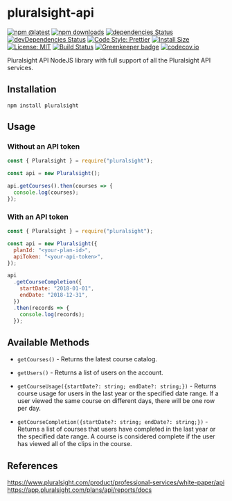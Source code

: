 # pluralsight-api

[![npm @latest](https://img.shields.io/npm/v/pluralsight.svg)](https://www.npmjs.com/package/pluralsight)
[![npm downloads](https://img.shields.io/npm/dt/pluralsight.svg)](https://www.npmjs.com/package/pluralsight)
[![dependencies Status](https://david-dm.org/StevenGodin/pluralsight-api/status.svg)](https://david-dm.org/StevenGodin/pluralsight-api)
[![devDependencies Status](https://david-dm.org/StevenGodin/pluralsight-api/dev-status.svg)](https://david-dm.org/StevenGodin/pluralsight-api?type=dev)
[![Code Style: Prettier](https://img.shields.io/badge/code%20style-prettier-ff69b4.svg)](https://img.shields.io/badge/code%20style-prettier-ff69b4.svg)
[![Install Size](https://packagephobia.now.sh/badge?p=pluralsight)](https://packagephobia.now.sh/result?p=pluralsight)
[![License: MIT](https://img.shields.io/badge/License-MIT-yellow.svg)](https://github.com/StevenGodin/pluralsight-api/blob/master/LICENSE)
[![Build Status](https://img.shields.io/travis/StevenGodin/pluralsight-api/master.svg)](https://travis-ci.org/StevenGodin/pluralsight-api)
[![Greenkeeper badge](https://badges.greenkeeper.io/StevenGodin/pluralsight-api.svg)](https://greenkeeper.io/)
[![codecov.io](https://codecov.io/github/StevenGodin/pluralsight-api/coverage.svg?branch=master)](https://codecov.io/github/StevenGodin/pluralsight-api?branch=master)

Pluralsight API NodeJS library with full support of all the Pluralsight API services.

## Installation

```
npm install pluralsight
```

## Usage

### Without an API token

```js
const { Pluralsight } = require("pluralsight");

const api = new Pluralsight();

api.getCourses().then(courses => {
  console.log(courses);
});
```

### With an API token

```js
const { Pluralsight } = require("pluralsight");

const api = new Pluralsight({
  planId: "<your-plan-id>",
  apiToken: "<your-api-token>",
});

api
  .getCourseCompletion({
    startDate: "2018-01-01",
    endDate: "2018-12-31",
  })
  .then(records => {
    console.log(records);
  });
```

## Available Methods

- `getCourses()` - Returns the latest course catalog.

- `getUsers()` - Returns a list of users on the account.

- `getCourseUsage({startDate?: string; endDate?: string;})` - Returns course usage for users in the last year or the specified date range. If a user viewed the same course on different days, there will be one row per day.

- `getCourseCompletion({startDate?: string; endDate?: string;})` - Returns a list of courses that users have completed in the last year or the specified date range. A course is considered complete if the user has viewed all of the clips in the course.

## References

https://www.pluralsight.com/product/professional-services/white-paper/api
https://app.pluralsight.com/plans/api/reports/docs
